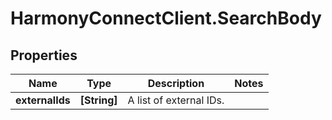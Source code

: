 # HarmonyConnectClient.SearchBody

## Properties
Name | Type | Description | Notes
------------ | ------------- | ------------- | -------------
**externalIds** | **[String]** | A list of external IDs. | 


